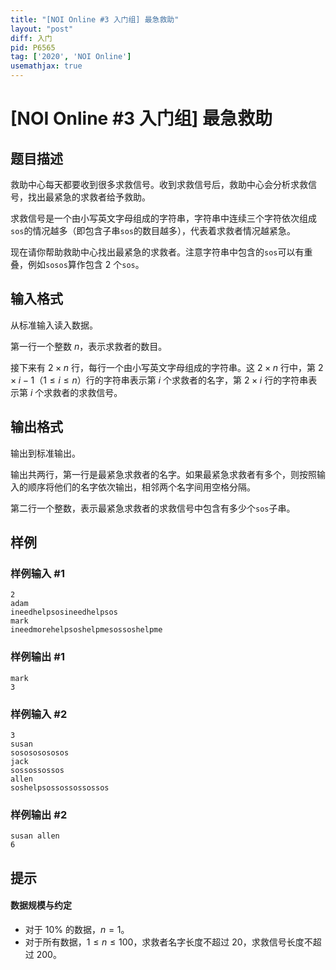 ```yaml
---
title: "[NOI Online #3 入门组] 最急救助"
layout: "post"
diff: 入门
pid: P6565
tag: ['2020', 'NOI Online']
usemathjax: true
---
```


# [NOI Online #3 入门组] 最急救助
## 题目描述

救助中心每天都要收到很多求救信号。收到求救信号后，救助中心会分析求救信号，找出最紧急的求救者给予救助。

求救信号是一个由小写英文字母组成的字符串，字符串中连续三个字符依次组成`sos`的情况越多（即包含子串`sos`的数目越多），代表着求救者情况越紧急。

现在请你帮助救助中心找出最紧急的求救者。注意字符串中包含的`sos`可以有重叠，例如`sosos`算作包含 $2$ 个`sos`。
## 输入格式

从标准输入读入数据。

第一行一个整数 $n$，表示求救者的数目。

接下来有 $2\times n$ 行，每行一个由小写英文字母组成的字符串。这 $2\times n$ 行中，第 $2\times i-1$（$1\le i\le n$）行的字符串表示第 $i$ 个求救者的名字，第 $2\times i$ 行的字符串表示第 $i$ 个求救者的求救信号。
## 输出格式

输出到标准输出。

输出共两行，第一行是最紧急求救者的名字。如果最紧急求救者有多个，则按照输入的顺序将他们的名字依次输出，相邻两个名字间用空格分隔。

第二行一个整数，表示最紧急求救者的求救信号中包含有多少个`sos`子串。
## 样例

### 样例输入 #1
```
2
adam
ineedhelpsosineedhelpsos
mark
ineedmorehelpsoshelpmesossoshelpme
```
### 样例输出 #1
```
mark
3
```
### 样例输入 #2
```
3
susan
sosososososos
jack
sossossossos
allen
soshelpsossossossossos
```
### 样例输出 #2
```
susan allen
6
```
## 提示

#### 数据规模与约定

- 对于 $10\%$ 的数据，$n=1$。
- 对于所有数据，$1 \leq n\le 100$，求救者名字长度不超过 $20$，求救信号长度不超过 $200$。


